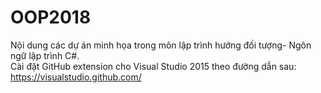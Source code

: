 # OOP2018
Nội dung các dự án minh họa trong môn lập trình hướng đối tượng- Ngôn ngữ lập trình C#.<br>
Cài đặt GitHub extension cho Visual Studio 2015 theo đường dẫn sau: https://visualstudio.github.com/
